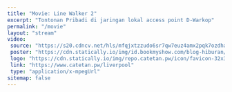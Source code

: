 ```yaml
---
title: "Movie: Line Walker 2"
excerpt: "Tontonan Pribadi di jaringan lokal access point D-Warkop"
permalink: "/movie"
layout: "stream"
video:
 source: "https://s20.cdncv.net/hls/mfqjxtzzudo6sr7qw7euz4amx2pqk7ozdha23ynih,5ezrhtywgmwllg74xma,vfzthtywgmwvsbt4yaq,.urlset/master.m3u8er.m3u8"
 poster: "https://cdn.statically.io/img/id.bookmyshow.com/blog-hiburan/wp-content/uploads/2017/02/sun-plaza-medan-cinemaxx-bioskop-1024x576.jpg?filter=grayscale"
 logo: "https://cdn.statically.io/img/repo.catetan.pw/icon/favicon-32x32.png"
 link: "https://www.catetan.pw/liverpool"
 type: "application/x-mpegUrl"
sitemap: false
---
```

